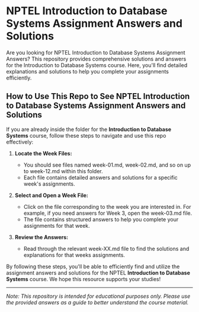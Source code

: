 # NPTEL Introduction to Database Systems Assignment Answers and Solutions

Are you looking for NPTEL Introduction to Database Systems Assignment Answers? This repository provides comprehensive solutions and answers for the Introduction to Database Systems course. Here, you'll find detailed explanations and solutions to help you complete your assignments efficiently.

## How to Use This Repo to See NPTEL Introduction to Database Systems Assignment Answers and Solutions

If you are already inside the folder for the **Introduction to Database Systems** course, follow these steps to navigate and use this repo effectively:

1. **Locate the Week Files:**
   - You should see files named week-01.md, week-02.md, and so on up to week-12.md within this folder.
   - Each file contains detailed answers and solutions for a specific week's assignments.

2. **Select and Open a Week File:**
   - Click on the file corresponding to the week you are interested in. For example, if you need answers for Week 3, open the week-03.md file.
   - The file contains structured answers to help you complete your assignments for that week.

3. **Review the Answers:**
   - Read through the relevant week-XX.md file to find the solutions and explanations for that weeks assignments.

By following these steps, you'll be able to efficiently find and utilize the assignment answers and solutions for the NPTEL **Introduction to Database Systems** course. We hope this resource supports your studies!

---
*Note: This repository is intended for educational purposes only. Please use the provided answers as a guide to better understand the course material.*